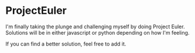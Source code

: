 ProjectEuler
============
I'm finally taking the plunge and challenging myself by doing Project Euler. Solutions will be in either javascript 
or python depending on how I'm feeling. 

If you can find a better solution, feel free to add it.
